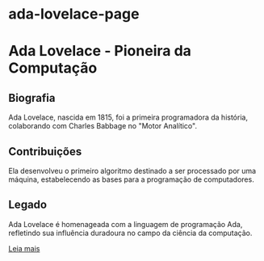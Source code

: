 # ada-lovelace-page

# Ada Lovelace - Pioneira da Computação

## Biografia
Ada Lovelace, nascida em 1815, foi a primeira programadora da história, colaborando com Charles Babbage no "Motor Analítico".

## Contribuições
Ela desenvolveu o primeiro algoritmo destinado a ser processado por uma máquina, estabelecendo as bases para a programação de computadores.

## Legado
Ada Lovelace é homenageada com a linguagem de programação Ada, refletindo sua influência duradoura no campo da ciência da computação.

[Leia mais](https://en.wikipedia.org/wiki/Ada_Lovelace)
